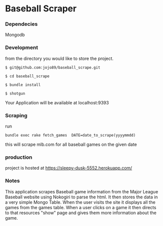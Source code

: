 # Baseball Scraper

### Dependecies
Mongodb


### Development

from the directory you would like to store the project.

```
$ git@github.com:jojo89/baseball_scrape.git
```

```
$ cd baseball_scrape
```

```
$ bundle install
```

```
$ shotgun
```
 
 Your Application will be available at localhost:9393

### Scraping 

run 

```
bundle exec rake fetch_games  DATE=date_to_scrape(yyyymmdd)
```
this will scrape mlb.com for all baseball games on the given date

### production

project is hosted at https://sleepy-dusk-5552.herokuapp.com/


### Notes 
  This application scrapes Baseball game information from the Major League Baseball website using Nokogiri to parse the html. It then stores the data in a very simple Mongo Table. When the user visits the site it displays all the games from the games table. When a user clicks on a game it then directs to that resources "show" page and gives them more information about the game.


